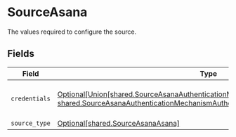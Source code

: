 # SourceAsana

The values required to configure the source.


## Fields

| Field                                                                                                                                                                                                                              | Type                                                                                                                                                                                                                               | Required                                                                                                                                                                                                                           | Description                                                                                                                                                                                                                        |
| ---------------------------------------------------------------------------------------------------------------------------------------------------------------------------------------------------------------------------------- | ---------------------------------------------------------------------------------------------------------------------------------------------------------------------------------------------------------------------------------- | ---------------------------------------------------------------------------------------------------------------------------------------------------------------------------------------------------------------------------------- | ---------------------------------------------------------------------------------------------------------------------------------------------------------------------------------------------------------------------------------- |
| `credentials`                                                                                                                                                                                                                      | [Optional[Union[shared.SourceAsanaAuthenticationMechanismAuthenticateViaAsanaOauth, shared.SourceAsanaAuthenticationMechanismAuthenticateWithPersonalAccessToken]]](undefined/models/shared/sourceasanaauthenticationmechanism.md) | :heavy_minus_sign:                                                                                                                                                                                                                 | Choose how to authenticate to Github                                                                                                                                                                                               |
| `source_type`                                                                                                                                                                                                                      | [Optional[shared.SourceAsanaAsana]](undefined/models/shared/sourceasanaasana.md)                                                                                                                                                   | :heavy_minus_sign:                                                                                                                                                                                                                 | N/A                                                                                                                                                                                                                                |